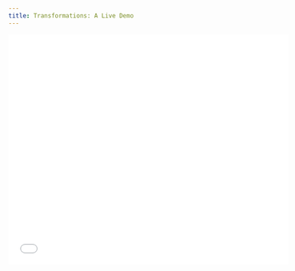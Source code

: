 ```yaml
---
title: Transformations: A Live Demo
---
```


<div style="text-align:center;">
<iframe src="../../raw/transformations-live-demo.html" width="560" height="460" style="border:none;"></iframe>
</div>
